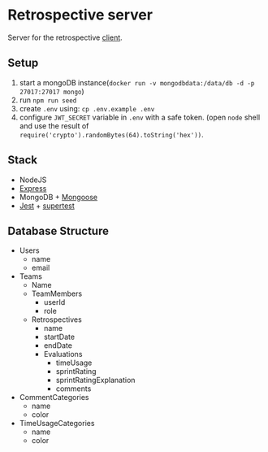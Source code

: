 # Retrospective server
Server for the retrospective [client](https://github.com/MaartenGDev/dwa-client).

## Setup
1. start a mongoDB instance(`docker run -v mongodbdata:/data/db -d -p 27017:27017 mongo`)
2. run `npm run seed`
3. create `.env` using: `cp .env.example .env`
4. configure `JWT_SECRET` variable in `.env` with a safe token. (open `node` shell and use the result of `require('crypto').randomBytes(64).toString('hex'))`.

## Stack
- NodeJS
- [Express](https://expressjs.com/)
- MongoDB + [Mongoose](https://mongoosejs.com/)
- [Jest](https://jestjs.io/) + [supertest](https://github.com/visionmedia/supertest)


## Database Structure
- Users
    - name
    - email
- Teams
    - Name
    - TeamMembers
        - userId
        - role
    - Retrospectives
        - name
        - startDate
        - endDate
        - Evaluations
            - timeUsage 
            - sprintRating
            - sprintRatingExplanation
            - comments 
- CommentCategories
    - name
    - color
- TimeUsageCategories
    - name
    - color